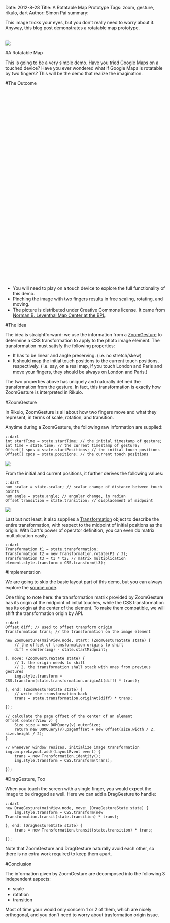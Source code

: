 Date: 2012-8-28
Title: A Rotatable Map Prototype
Tags: zoom, gesture, rikulo, dart
Author: Simon Pai
summary: <p>This image tricks your eyes, but you don't really need to worry about it. Anyway, this blog post demonstrates a rotatable map prototype.</p><br/><img src="http://blog.rikulo.org/static/files/tutorial/zoom-map/zoom-map-sample.png" class="center-blog-image" />

#A Rotatable Map

This is going to be a very simple demo. Have you tried Google Maps on a touched device? Have you ever wondered what if Google Maps is rotatable by two fingers? This will be the demo that realize the imagination. 



#The Outcome

<p>
<link rel="stylesheet" type="text/css" href="/files/_common/view.css" />
<div id="v-main" class="center-blog-image" style="width:600px;height:600px"></div>
<script type="application/dart" src="/files/tutorial/zoom-map/MapDemo.dart"></script>
<script src="/files/_common/dart.js"></script>
</p>

* You will need to play on a touch device to explore the full functionality of this demo.
* Pinching the image with two fingers results in free scaling, rotating, and moving.
* The picture is distributed under Creative Commons license. It came from [Norman B. Leventhal Map Center at the BPL](http://www.flickr.com/photos/normanbleventhalmapcenter/2675391188/).



#The Idea

The idea is straightforward: we use the information from a [ZoomGesture](http://github.com/rikulo/rikulo/blob/master/client/gesture/src/ZoomGesture.dart) to determine a CSS transformation to apply to the photo image element. The transformation must satisfy the following properties:

* It has to be linear and angle preserving. (i.e. no stretch/skew)
* It should map the initial touch positions to the current touch positions, respectively. (i.e. say, on a real map, if you touch London and Paris and move your fingers, they should be always on London and Paris.)

The two properties above has uniquely and naturally defined the transformation from the gesture. In fact, this transformation is exactly how ZoomGesture is interpreted in Rikulo. 



#ZoomGesture

In Rikulo, ZoomGesture is all about how two fingers move and what they represent, in terms of scale, rotation, and transition. 

Anytime during a ZoomGesture, the following raw information are supplied:

	::dart
	int startTime = state.startTime; // the initial timestamp of gesture;
	int time = state.time; // the current timestamp of gesture;
	Offset[] spos = state.startPositions; // the initial touch positions
	Offset[] cpos = state.positions; // the current touch positions

<img src="/files/tutorial/zoom-map/zoom-map-01.png" class="center-blog-image" />

From the initial and current positions, it further derives the following values:

	::dart
	num scalar = state.scalar; // scalar change of distance between touch points
	num angle = state.angle; // angular change, in radian
	Offset transition = state.transition; // displacement of midpoint

<img src="/files/tutorial/zoom-map/zoom-map-02.png" class="center-blog-image" />

Last but not least, it also supplies a [Transformation](http://github.com/rikulo/rikulo/blob/master/client/util/src/Matrix.dart) object to describe the entire transformation, with respect to the midpoint of initial positions as the origin. With Dart's power of operator definition, you can even do matrix multiplication easily.

	::dart
	Transformation t1 = state.transformation;
	Transformation t2 = new Transformation.rotate(PI / 3);
	Transformation t3 = t1 * t2; // matrix multiplication
	element.style.transform = CSS.transform(t3);



#Implementation

We are going to skip the basic layout part of this demo, but you can always explore the [source code](https://github.com/rikulo/rikulo/blob/master/samples/gesture/MapDemo.dart).

One thing to note here: the transformation matrix provided by ZoomGesture has its origin at the midpoint of initial touches, while the CSS transformation has its origin at the center of the element. To make them compatible, we will shift the transformation origin by API.

	::dart
	Offset diff; // used to offset transform origin
	Transformation trans; // the transformation on the image element
	
	new ZoomGesture(mainView.node, start: (ZoomGestureState state) {
		// the offset of transformation origins to shift
		diff = center(img) - state.startMidpoint;
		
	}, move: (ZoomGestureState state) {
		// 1. the origin needs to shift
		// 2. the transformation shall stack with ones from previous gestures
		img.style.transform = CSS.transform(state.transformation.originAt(diff) * trans);
		
	}, end: (ZoomGestureState state) {
		// write the transformation back
		trans = state.transformation.originAt(diff) * trans;
		
	});
	
	// calculate the page offset of the center of an element
	Offset center(View v) {
		Size size = new DOMQuery(v).outerSize;
		return new DOMQuery(v).pageOffset + new Offset(size.width / 2, size.height / 2);
	}
	
	// whenever window resizes, initialize image transformation
	img.on.preLayout.add((LayoutEvent event) {
		trans = new Transformation.identity();
		img.style.transform = CSS.transform(trans);
		
	});



#DragGesture, Too
	
When you touch the screen with a single finger, you would expect the image to be dragged as well. Here we can add a DragGesture to handle:

	::dart
	new DragGesture(mainView.node, move: (DragGestureState state) {
		img.style.transform = CSS.transform(new Transformation.transit(state.transition) * trans);
		
	}, end: (DragGestureState state) {
		trans = new Transformation.transit(state.transition) * trans;
		
	});

Note that ZoomGesture and DragGesture naturally avoid each other, so there is no extra work required to keep them apart.



#Conclusion

The information given by ZoomGesture are decomposed into the following 3 independent aspects:

* scale
* rotation
* transition

Most of time your would only concern 1 or 2 of them, which are nicely orthogonal, and you don't need to worry about trasformation origin issue. 


